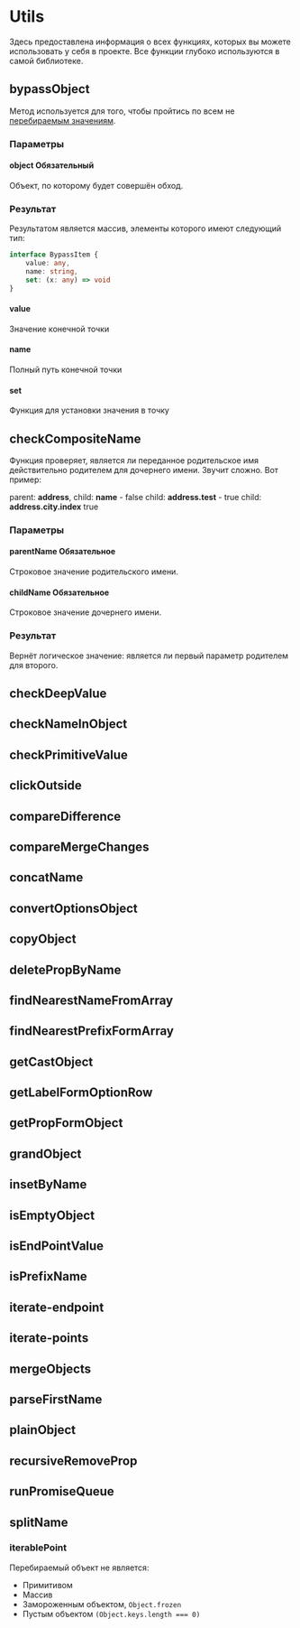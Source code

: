 # Utils
Здесь предоставлена информация о всех функциях, которых вы можете использовать у себя в проекте. Все функции
глубоко используются в самой библиотеке.

## bypassObject
Метод используется для того, чтобы пройтись по всем не [перебираемым значениям](#iterablePoint).

### Параметры

#### object <Badge type = "tip">Обязательный</Badge>
Объект, по которому будет совершён обход.

### Результат
Результатом является массив, элементы которого имеют следующий тип:
```ts
interface BypassItem {
	value: any,
	name: string,
	set: (x: any) => void
}
```

#### value
Значение конечной точки

#### name
Полный путь конечной точки

#### set
Функция для установки значения в точку

## checkCompositeName
Функция проверяет, является ли переданное родительское имя действительно родителем для дочернего имени.
Звучит сложно. Вот пример:

parent: **address**,
child: **name** - false
child: **address.test** - true
child: **address.city.index** true

### Параметры

#### parentName <Badge tip = "tip">Обязательное</Badge>
Строковое значение родительского имени.
#### childName <Badge tip = "tip">Обязательное</Badge>
Строковое значение дочернего имени.

### Результат
Вернёт логическое значение: является ли первый параметр родителем для второго.

## checkDeepValue

## checkNameInObject

## checkPrimitiveValue

## clickOutside

## compareDifference

## compareMergeChanges

## concatName

## convertOptionsObject

## copyObject

## deletePropByName

## findNearestNameFromArray

## findNearestPrefixFormArray

## getCastObject

## getLabelFormOptionRow

## getPropFormObject

## grandObject

## insetByName

## isEmptyObject

## isEndPointValue

## isPrefixName

## iterate-endpoint

## iterate-points

## mergeObjects

## parseFirstName

## plainObject

## recursiveRemoveProp

## runPromiseQueue

## splitName


### iterablePoint
Перебираемый объект не является:
- Примитивом
- Массив
- Замороженным объектом, `Object.frozen`
- Пустым объектом `(Object.keys.length === 0)`
